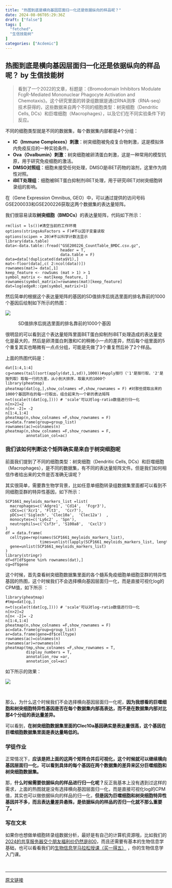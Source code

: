 ```yaml
---
title: "热图到底是横向基因层面归一化还是依据纵向的样品呢？"
date: 2024-08-06T05:29:36Z
draft: ["false"]
tags: [
  "fetched",
  "生信技能树"
]
categories: ["Acdemic"]
---
```

热图到底是横向基因层面归一化还是依据纵向的样品呢？ by 生信技能树
------
<div><section data-tool="mdnice编辑器" data-website="https://www.mdnice.com"><blockquote data-tool="mdnice编辑器"><span></span><p>看到了一个2022的文章，标题是：《Bromodomain Inhibitors Modulate FcgR-Mediated Mononuclear Phagocyte Activation and Chemotaxis》。这个研究里面的转录组数据是通过RNA测序（RNA-seq）技术获得的，这些数据来自两个不同的细胞类型：树突细胞（Dendritic Cells, DCs）和巨噬细胞（Macrophages），以及它们在不同实验条件下的反应。</p></blockquote><p data-tool="mdnice编辑器">不同的细胞类型就是不同的数据集，每个数据集内部都是4个分组：</p><ul data-tool="mdnice编辑器"><li><section><strong>IC（Immune Complexes）刺激</strong>：树突细胞被免疫复合物刺激，这是模拟体内免疫反应的一种实验条件。</section></li><li><section><strong>Ova（Ovalbumin）刺激</strong>：树突细胞被卵清蛋白刺激，这是一种常用的模型抗原，用于研究免疫细胞的激活。</section></li><li><section><strong>DMSO对照组</strong>：细胞未接受任何处理，DMSO是iBET药物的溶剂，这里作为阴性对照。</section></li><li><section><strong>iBET处理组</strong>：细胞被BET蛋白抑制剂iBET处理，用于研究iBET对树突细胞转录组的影响。</section></li></ul><p data-tool="mdnice编辑器">在（Gene Expression Omnibus, GEO）中，可以通过提供的访问号码GSE200033和GSE200226获取这两个数据集的表达量矩阵。</p><p data-tool="mdnice编辑器">我们很容易读取<strong>树突细胞（BMDCs）</strong>的表达量矩阵，代码如下所示：</p><pre data-tool="mdnice编辑器"><span></span><code>rm(list = ls())<span>#清空当前的工作环境</span><br>options(stringsAsFactors = <span>F</span>)<span>#不以因子变量读取</span><br>options(scipen = <span>20</span>)<span>#不以科学计数法显示</span><br><span>library</span>(data.table) <br>data&lt;-data.table::fread(<span>"GSE200226_CountTable_BMDC.csv.gz"</span>,<br>                        header = <span>T</span>,<br>                        data.table = <span>F</span>) <br>data=data[!duplicated(data$V1),]<br>mat&lt;-floor(data[,c( <span>2</span>:ncol(data))])<br>rownames(mat)= data[,<span>1</span>] <br>keep_feature &lt;- rowSums (mat &gt; <span>1</span>) &gt; <span>1</span> <br>symbol_matrix &lt;- mat[keep_feature, ]  <br>rownames(symbol_matrix)=rownames(mat)[keep_feature] <br>dat=log(edgeR::cpm(symbol_matrix)+<span>1</span>)<br></code></pre><p data-tool="mdnice编辑器">然后简单的根据这个表达量矩阵的基因的SD值排序后挑选里面的排名靠前的1000个基因后绘制如下所示的热图：</p><p><img data-galleryid="" data-imgfileid="100048586" data-ratio="1" data-s="300,640" data-src="https://mmbiz.qpic.cn/mmbiz_png/cZNhZQ6j4wxVvPzArpggic3VKuAtOmY1KmZUicsQ28rOMByeHFGImn72icODicibDvjtAZttickMIhXKXosjPmJKW44w/640?wx_fmt=png&amp;from=appmsg" data-type="png" data-w="1080" src="https://mmbiz.qpic.cn/mmbiz_png/cZNhZQ6j4wxVvPzArpggic3VKuAtOmY1KmZUicsQ28rOMByeHFGImn72icODicibDvjtAZttickMIhXKXosjPmJKW44w/640?wx_fmt=png&amp;from=appmsg"></p><figure data-tool="mdnice编辑器"><figcaption>SD值排序后挑选里面的排名靠前的1000个基因</figcaption></figure><p data-tool="mdnice编辑器">很明显的可以看到这个表达量矩阵里面BET蛋白抑制剂iBET处理造成的表达量变化是最大的，然后是卵清蛋白刺激和IC的稍微小一点的差异，然后每个组里面的5个重复其实也略微有一点点分组，可能是先做了3个重复然后补了2个样品。</p><p data-tool="mdnice编辑器">上面的热图代码是：</p><pre data-tool="mdnice编辑器"><span></span><code>dat[<span>1</span>:<span>4</span>,<span>1</span>:<span>4</span>] <br>cg=names(tail(sort(apply(dat,<span>1</span>,sd)),<span>1000</span>))<span>#apply按行（'1'是按行取，'2'是按列取）取每一行的方差，从小到大排序，取最大的1000个</span><br><span>library</span>(pheatmap)<br>pheatmap(dat[cg,],show_colnames =<span>F</span>,show_rownames = <span>F</span>) <span>#对那些提取出来的1000个基因所在的每一行取出，组合起来为一个新的表达矩阵</span><br>n=t(scale(t(dat[cg,]))) <span># 'scale'可以对log-ratio数值进行归一化</span><br>n[n&gt;<span>2</span>]=<span>2</span> <br>n[n&lt; -<span>2</span>]= -<span>2</span><br>n[<span>1</span>:<span>4</span>,<span>1</span>:<span>4</span>]<br>pheatmap(n,show_colnames =<span>F</span>,show_rownames = <span>F</span>)<br>ac=data.frame(group=group_list)<br>rownames(ac)=colnames(n)<br>pheatmap(n,show_colnames =<span>F</span>,show_rownames = <span>F</span>,<br>         annotation_col=ac)<br></code></pre><h3 data-tool="mdnice编辑器"><span></span><span>我们该如何判断这个矩阵确实是来自于树突细胞呢</span><span></span></h3><p data-tool="mdnice编辑器">前面我们提到了不同的细胞类型：树突细胞（Dendritic Cells, DCs）和巨噬细胞（Macrophages），是不同的数据集，有不同的表达量矩阵文件。但是我们如何相信作者给出来的文件是否准确无误呢？</p><p data-tool="mdnice编辑器">其实很简单，需要靠生物学背景，比如任意单细胞转录组数据集里面都可以看到不同细胞亚群的特异性基因，如下所示：</p><pre data-tool="mdnice编辑器"><span></span><code>SCP1661_meyloids_markers_list =list(<br>  macrophages=c(<span>'Adgre1'</span>, <span>'Cd14'</span>,  <span>'Fcgr3'</span>),<br>  cDCs=c(<span>'Xcr1'</span>, <span>'Flt3'</span>,  <span>'Ccr7'</span>),<br>  pDCs=c(<span>'Siglech'</span>, <span>'Clec10a'</span>,  <span>'Clec12a'</span>)  ,<br>  monocytes=c(<span>'Ly6c2'</span> , <span>'Spn'</span>),<br>  neutrophils=c(<span>'Csf3r'</span>, <span>'S100a8'</span>,  <span>'Cxcl3'</span>) <br>) <br>df = data.frame(<br>  celltype=rep(names(SCP1661_meyloids_markers_list),<br>               times=unlist(lapply(SCP1661_meyloids_markers_list, length))),<br>  gene=unlist(SCP1661_meyloids_markers_list)<br>) <br><span>library</span>(stringr) <br>df=df[df$gene %<span>in</span>% rownames(dat),]<br>cg=df$gene<br></code></pre><p data-tool="mdnice编辑器">这个时候，首先查看树突细胞数据集里面的各个髓系免疫细胞单细胞亚群的特异性基因的热图，这个时候我们不会选择横向基因层面归一化，而是直接可视化log的CPM值，如下所示 ：</p><pre data-tool="mdnice编辑器"><span></span><code><span>library</span>(pheatmap)<br><span>#tmp=dat[cg,]</span><br>n=t(scale(t(dat[cg,]))) <span># 'scale'可以对log-ratio数值进行归一化</span><br>n[n&gt;<span>2</span>]=<span>2</span> <br>n[n&lt; -<span>2</span>]= -<span>2</span><br>n[<span>1</span>:<span>4</span>,<span>1</span>:<span>4</span>]<br>pheatmap(n,show_colnames =<span>F</span>,show_rownames = <span>F</span>)<br>ac=data.frame(group=group_list)<br>ar=data.frame(gene=df$celltype)<br>rownames(ac)=colnames(n)<br>rownames(ar)=rownames(n) <br>pheatmap(tmp,show_colnames =<span>F</span>,show_rownames = <span>T</span>, <br>         display_numbers = <span>T</span>,<br>         annotation_row =ar,<br>         annotation_col=ac)  <br></code></pre><p data-tool="mdnice编辑器">如下所示的效果：</p><p><img data-galleryid="" data-imgfileid="100048585" data-ratio="0.8953703703703704" data-s="300,640" data-src="https://mmbiz.qpic.cn/mmbiz_png/cZNhZQ6j4wxVvPzArpggic3VKuAtOmY1KNg0rJBNg5b4hQ5O9tOgtLAGptpxgaib0hXEPy7hmiae95AMJqUHorjGQ/640?wx_fmt=png&amp;from=appmsg" data-type="png" data-w="1080" src="https://mmbiz.qpic.cn/mmbiz_png/cZNhZQ6j4wxVvPzArpggic3VKuAtOmY1KNg0rJBNg5b4hQ5O9tOgtLAGptpxgaib0hXEPy7hmiae95AMJqUHorjGQ/640?wx_fmt=png&amp;from=appmsg"></p><figure data-tool="mdnice编辑器"><figcaption> </figcaption></figure><p data-tool="mdnice编辑器">那么，为什么这个时候我们不会选择横向基因层面归一化呢，<strong>因为我想看的巨噬细胞和树突细胞特异性基因是否在每个数据集内部高表达，而不是在数据集内部对比那4个分组的表达量差异。</strong></p><p data-tool="mdnice编辑器">可以看到，<span><strong>在树突细胞数据集里面的Clec10a基因确实是表达量很高，这个基因在巨噬细胞数据集里面是表达量略低的。</strong></span></p><h3 data-tool="mdnice编辑器"><span></span><span>学徒作业</span><span></span></h3><p data-tool="mdnice编辑器">正常情况下，<strong>应该是把上面的这两个矩阵合并后可视化，这个时候就可以继续横向基因层面归一化，可以看到具体的每个基因在两个数据集的差异来区分巨噬细胞和树突细胞数据集。</strong></p><p data-tool="mdnice编辑器">那，<span><strong>什么时候需要依据纵向的样品进行归一化呢？</strong></span>反正我基本上没有遇到过这样的需求，上面的热图就是没有选择横向基因层面归一化，而是直接可视化log的CPM值，其实也可以做依据纵向的样品的归一化，<strong>但是因为巨噬细胞和树突细胞特异性基因并不多，而且表达量差异悬殊，是<span>依据纵向的样品的</span>否归一化就不那么重要了。</strong></p></section><section data-tool="mdnice编辑器" data-website="https://www.mdnice.com"><h3 data-tool="mdnice编辑器"><span>写在文末</span></h3></section><p>如果你也想做单细胞转录组数据分析，<span>最好是有自己的计算机资源哦，比如我们的</span><a href="https://mp.weixin.qq.com/s?__biz=MzAxMDkxODM1Ng==&amp;mid=2247528363&amp;idx=1&amp;sn=5e02f3e9b2e148191e23ebc2c0d780e7&amp;scene=21#wechat_redirect" data-linktype="2">2024的共享服务器交个朋友福利价仍然是800</a><span>，而且还需要有基本的生物信息学基础，也可以看看我们的</span><a target="_blank" href="http://mp.weixin.qq.com/s?__biz=MzAxMDkxODM1Ng==&amp;mid=2247531929&amp;idx=1&amp;sn=f6f16b7bf6b907360d6d0052e3d10cf6&amp;chksm=9b4b3d22ac3cb434b6aa7753a4cf0f266578147ccf10b49cc834e46af578ee6de99be0accb30&amp;scene=21#wechat_redirect" textvalue="生物信息学马拉‍松授课（买一得五）" linktype="text" imgurl="" imgdata="null" data-itemshowtype="0" tab="innerlink" data-linktype="2" hasload="1">生物信息学马拉松授课（买一得五）</a><span> ，你的生物信息学入门课。</span></p><p><br></p><p><mp-style-type data-value="3"></mp-style-type></p></div>  
<hr>
<a href="https://mp.weixin.qq.com/s/-tjgygmjImddPbRYr1q4Qw",target="_blank" rel="noopener noreferrer">原文链接</a>
